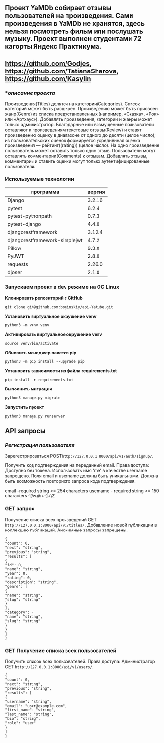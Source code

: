 ## Проект YaMDb собирает отзывы пользователей на произведения. Сами произведения в YaMDb не хранятся, здесь нельзя посмотреть фильм или послушать музыку. Проект выполнен студентами 72 кагорты Яндекс Практикума. 
## https://github.com/Godjes, https://github.com/TatianaSharova, https://github.com/Kasylin

### **описание проекта*
Произведения(Titles) делятся на категории(Categories). Список категорий может быть расширен.
Произведению может быть присвоен жанр(Genre) из списка предустановленных (например, «Сказка», «Рок» или «Артхаус»). 
Добавлять произведения, категории и жанры может только администратор.
Благодарные или возмущённые пользователи оставляют к произведениям текстовые отзывы(Review) и ставят произведению оценку в диапазоне от одного до десяти (целое число); из пользовательских оценок формируется усреднённая оценка произведения — рейтинг((raiting)) (целое число). На одно произведение пользователь может оставить только один отзыв.
Пользователи могут оставлять комментарии(Сomments) к отзывам.
Добавлять отзывы, комментарии и ставить оценки могут только аутентифицированные пользователи.

### **Используемые технологии**


| программа                     | версия |
|-------------------------------|--------|
| Django                        | 3.2.16 |
| pytest                        | 6.2.4  |
| pytest-pythonpath             | 0.7.3  |
| pytest-django                 | 4.4.0  |
| djangorestframework           | 3.12.4 |
| djangorestframework-simplejwt | 4.7.2  |
| Pillow                        | 9.3.0  |
| PyJWT                         | 2.8.0  |
| requests                      | 2.26.0 |
| djoser                        | 2.1.0  |

### **Запускаем проект в dev режиме на OC Linux**
**Клонировать репозиторий с GitHub**
```
git clone git@github.com:boginskiy/api-Yatube.git
```

**Установить виртуальное окружение venv**
```
python3 -m venv venv
```

**Aктивировать виртуальное окружение venv**
```
source venv/bin/activate
```

**Обновить менеджер пакетов pip**
```
python3 -m pip install --upgrade pip
```

**Установить зависимости из файла requirements.txt**
```
pip install -r requirements.txt
```

**Выполнить миграции**
```
python3 manage.py migrate
```

**Запустить проект**
```
python3 manage.py runserver
```

## **API запросы**
### ***Регистрация пользователя***
Зарегестрироваться POST`http://127.0.0.1:8000/api/v1/auth/signup/`.

Получить код подтверждения на переданный email. Права доступа: Доступно без токена. Использовать имя 'me' в качестве username запрещено. Поля email и username должны быть уникальными. Должна быть возможность повторного запроса кода подтверждения.

email -required string <= 254 characters
username - required string <= 150 characters ^[\w.@+-]+\Z

### **GET запрос**
Получение списка всех произведений GET `http://127.0.0.1:8000/api/v1/titles/`.
Добавление новой публикации в коллекцию публикаций. Анонимные запросы запрещены.
```
{
"count": 0,
"next": "string",
"previous": "string",
"results": [
{
"id": 0,
"name": "string",
"year": 0,
"rating": 0,
"description": "string",
"genre": [
{
"name": "string",
"slug": "string"
}
],
"category": {
"name": "string",
"slug": "string"
}
}
]
}
```
### **GET Получение списка всех пользователей**
Получить список всех пользователей. Права доступа: Администратор GET `http://127.0.0.1:8000/api/v1/users/`.

```
{
"count": 0,
"next": "string",
"previous": "string",
"results": [
{
"username": "string",
"email": "user@example.com",
"first_name": "string",
"last_name": "string",
"bio": "string",
"role": "user"
}
]
}
```
